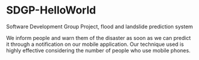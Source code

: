 # SDGP-HelloWorld
Software Development Group Project, flood and landslide prediction system

We inform people and warn them of the disaster as soon as we can predict it through a notification on our mobile application. Our technique used is highly effective considering the number of people who use mobile phones.
